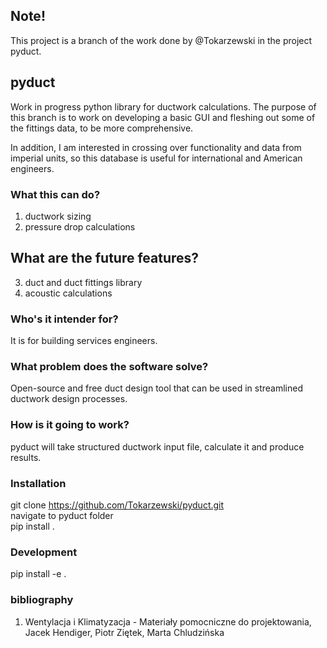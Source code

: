 ## Note!
This project is a branch of the work done by @Tokarzewski in the project pyduct.

## pyduct

Work in progress python library for ductwork calculations. The purpose of this branch is to work on developing a basic GUI and fleshing out some of the fittings data, to be more comprehensive.

In addition, I am interested in crossing over functionality and data from imperial units, so this database is useful for international and American engineers.

### What this can do?

1. ductwork sizing  
2. pressure drop calculations  

## What are the future features?

3. duct and duct fittings library  
4. acoustic calculations  

### Who's it intender for?

It is for building services engineers.

### What problem does the software solve?

Open-source and free duct design tool that can be used in streamlined ductwork design processes.

### How is it going to work?

pyduct will take structured ductwork input file, calculate it and produce results.

### Installation

git clone https://github.com/Tokarzewski/pyduct.git  
navigate to pyduct folder  
pip install .

### Development

pip install -e .

### bibliography

1. Wentylacja i Klimatyzacja - Materiały pomocniczne do projektowania, Jacek Hendiger, Piotr Ziętek, Marta Chludzińska
